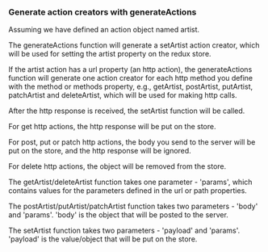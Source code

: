 ### Generate action creators with generateActions

Assuming we have defined an action object named artist.

The generateActions function will generate a setArtist action creator, which will be used for setting the artist property on the redux store.

If the artist action has a url property (an http action), the generateActions function will generate one action creator for each http method you define with the method or methods property, e.g., getArtist, postArtist, putArtist, patchArtist and deleteArtist, which will be used for making http calls.

After the http response is received, the setArtist function will be called.

For get http actions, the http response will be put on the store.

For post, put or patch http actions, the body you send to the server will be put on the store, and the http response will be ignored.

For delete http actions, the object will be removed from the store.

The getArtist/deleteArtist function takes one parameter - 'params', which contains values for the parameters defined in the url or path properties.

The postArtist/putArtist/patchArtist function takes two parameters - 'body' and 'params'. 'body' is the object that will be posted to the server.

The setArtist function takes two parameters - 'payload' and 'params'. 'payload' is the value/object that will be put on the store.
